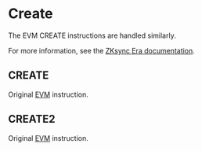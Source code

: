 # Create

The EVM CREATE instructions are handled similarly.

For more information, see the [ZKsync Era documentation](https://docs.zksync.io/zksync-protocol/differences/evm-instructions#create-create2).



## CREATE

Original [EVM](https://www.evm.codes/#f0?fork=shanghai) instruction.



## CREATE2

Original [EVM](https://www.evm.codes/#f5?fork=shanghai) instruction.
